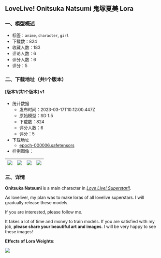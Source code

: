 ## LoveLive! Onitsuka Natsumi 鬼塚夏美 Lora
### 一、模型概述

- 标签：`anime`, `character`, `girl`
- 下载数：824
- 收藏人数：183
- 评论人数：6
- 评分人数：6
- 评分：5

### 二、下载地址（共1个版本）

#### [版本1/共1个版本] v1

- 统计数据
  - 发布时间：2023-03-17T10:12:00.447Z
  - 原始模型：SD 1.5
  - 下载数：824
  - 评分人数：6
  - 评分：5
- 下载地址
  - [epoch-000006.safetensors](https://civitai.com/api/download/models/24570)
- 样例图像：

| <img src="https://image.civitai.com/xG1nkqKTMzGDvpLrqFT7WA/d93b562b-e0cd-4d51-149e-aee48e355300/width=450/267662.jpeg" /> | <img src="https://image.civitai.com/xG1nkqKTMzGDvpLrqFT7WA/abafb1f0-cdef-4a09-ac41-ab5183f66300/width=450/267667.jpeg" /> | <img src="https://image.civitai.com/xG1nkqKTMzGDvpLrqFT7WA/fd9f8813-4b08-41d3-020e-b061c5950c00/width=450/267683.jpeg" /> | <img src="https://image.civitai.com/xG1nkqKTMzGDvpLrqFT7WA/044e76a0-1258-471e-8e39-d6f7c7764f00/width=450/267682.jpeg" /> |
| ---- | ---- | ---- | ---- |


### 三、详情
<p><strong>Onitsuka Natsumi </strong>is a main character in <a target="_blank" rel="ugc" href="https://love-live.fandom.com/wiki/Love_Live!_Superstar!!"><em>Love Live! Superstar!!</em></a>.</p><p>As loveliver, my plan was to make loras of all lovelive superstars. I will gradually release these models.</p><p>If you are interested, please follow me.</p><p>It takes a lot of time and money to train models. If you are satisfied with my job, <strong>please share your beautiful art and images</strong>. I will be very happy to see these images!</p><p><strong>Effects of Lora Weights:</strong></p><img src="https://imagecache.civitai.com/xG1nkqKTMzGDvpLrqFT7WA/a3ff3881-3726-4d83-34ee-27c2bdcebf00/width=525/a3ff3881-3726-4d83-34ee-27c2bdcebf00" /><p></p><p></p><p></p>
